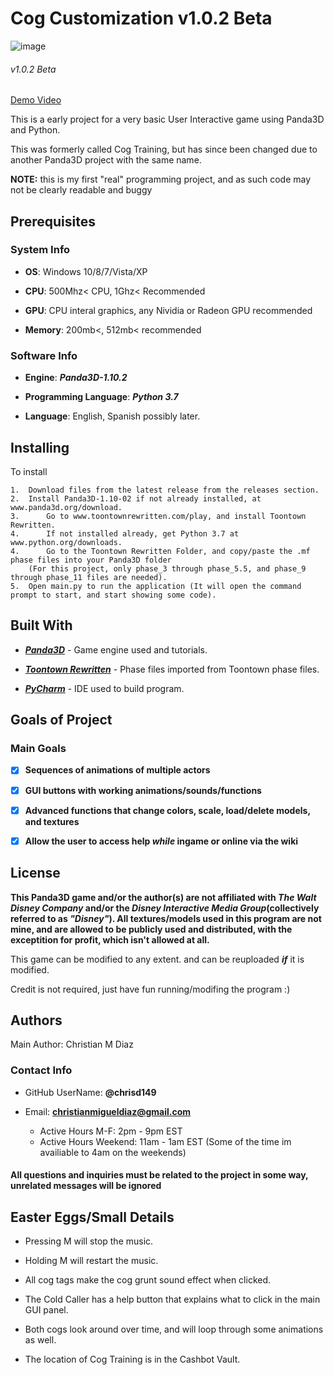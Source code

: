 <h1>Cog Customization v1.0.2 Beta</h1>

![image](https://user-images.githubusercontent.com/48182689/56861706-8380fb80-6971-11e9-987f-a122c1bd2423.png)
<h6>v1.0.2 Beta</h6>

[Demo Video](https://youtu.be/H13CPHQySiQ)

This is a early project for a very basic User Interactive game using Panda3D and Python. 

This was formerly called Cog Training, but has since been changed due to another Panda3D project with the same name.

**NOTE:** this is my first "real" programming project, and as such code may not be clearly readable and buggy

<h2>Prerequisites</h2>

<h3>System Info</h3>	

*	**OS**: Windows 10/8/7/Vista/XP

*	**CPU**: 500Mhz< CPU, 1Ghz< Recommended

*	**GPU**: CPU interal graphics, any Nividia or Radeon GPU recommended

*	**Memory**: 200mb<, 512mb< recommended

<h3>Software Info</h3>

*	**Engine**: ***Panda3D-1.10.2***

*	**Programming Language**: ***Python 3.7***

*	**Language**: English, Spanish possibly later.

<h2>Installing</h2>

To install
	
	1.	Download files from the latest release from the releases section.
	2.	Install Panda3D-1.10-02 if not already installed, at www.panda3d.org/download.
	3.      Go to www.toontownrewritten.com/play, and install Toontown Rewritten.
	4.      If not installed already, get Python 3.7 at www.python.org/downloads.
	4.      Go to the Toontown Rewritten Folder, and copy/paste the .mf phase files into your Panda3D folder 
		(For this project, only phase_3 through phase_5.5, and phase_9 through phase_11 files are needed). 
	5.	Open main.py to run the application (It will open the command prompt to start, and start showing some code). 
	
<h2>Built With</h2>

*	[***Panda3D***](https://www.panda3d.org/) - Game engine used and tutorials.

*	[***Toontown Rewritten***](https://www.toontownrewritten.com/) - Phase files imported from Toontown phase files.

*	[***PyCharm***](https://www.jetbrains.com/pycharm/) - IDE used to build program.

<h2>Goals of Project</h2>

<h3>Main Goals</h3>

*	[X] **Sequences of animations of multiple actors**

*	[X] **GUI buttons with working animations/sounds/functions**

*  	[X] **Advanced functions that change colors, scale, load/delete models, and textures**

*	[X] **Allow the user to access help *while* ingame or online via the wiki**


<h2>License</h2>

**This Panda3D game and/or the author(s) are not affiliated with *The Walt Disney Company* and/or the *Disney Interactive Media Group*(collectively referred to as *"Disney"*).  All textures/models used in this program are not mine, and are allowed to be publicly used and distributed, with the exceptition for profit, which isn't allowed at all.**

This game can be modified to any extent. and can be reuploaded ***if*** it is modified.

Credit is not required, just have fun running/modifing the program :)

<h2>Authors</h2>

Main Author: Christian M Diaz

<h3>Contact Info</h3>

*	GitHub UserName: **@chrisd149**

* Email: **christianmigueldiaz@gmail.com**
	* Active Hours M-F: 2pm - 9pm EST
	* Active Hours Weekend: 11am - 1am EST (Some of the time im availiable to 4am on the weekends)

<h4>All questions and inquiries must be related to the project in some way, unrelated messages will be ignored</h4>

<h2>Easter Eggs/Small Details</h2>

*	Pressing M will stop the music.

*	Holding M will restart the music.

*	All cog tags make the cog grunt sound effect when clicked.

*	The Cold Caller has a help button that explains what to click in the main GUI panel.

*	Both cogs look around over time, and will loop through some animations as well.

*	The location of Cog Training is in the Cashbot Vault.

